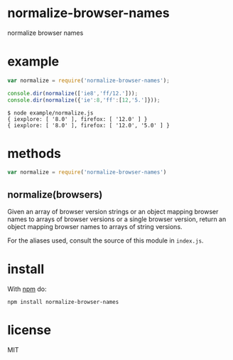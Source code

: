 # normalize-browser-names

normalize browser names

# example

``` js
var normalize = require('normalize-browser-names');

console.dir(normalize(['ie8','ff/12.']));
console.dir(normalize({'ie':8,'ff':[12,'5.']}));
```

```
$ node example/normalize.js
{ iexplore: [ '8.0' ], firefox: [ '12.0' ] }
{ iexplore: [ '8.0' ], firefox: [ '12.0', '5.0' ] }
```

# methods

``` js
var normalize = require('normalize-browser-names')
```

## normalize(browsers)

Given an array of browser version strings or an object mapping browser names to
arrays of browser versions or a single browser version, return an object mapping
browser names to arrays of string versions.

For the aliases used, consult the source of this module in `index.js`.

# install

With [npm](https://npmjs.org) do:

```
npm install normalize-browser-names
```

# license

MIT
